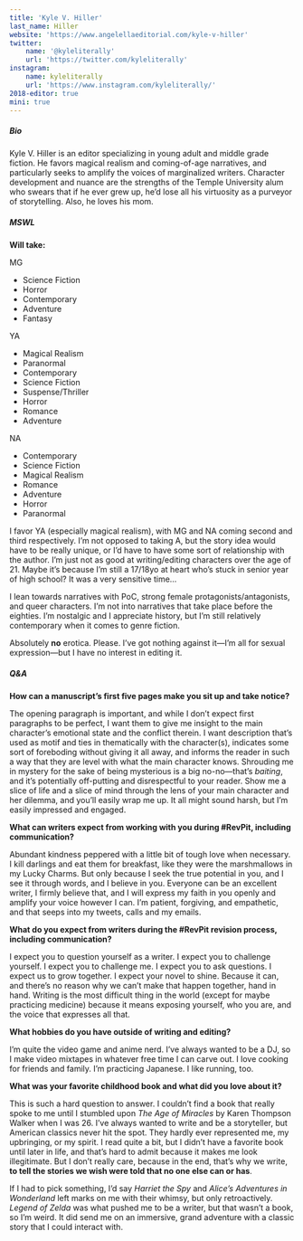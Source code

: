 ```yaml
---
title: 'Kyle V. Hiller'
last_name: Hiller
website: 'https://www.angelellaeditorial.com/kyle-v-hiller'
twitter:
    name: '@kyleliterally'
    url: 'https://twitter.com/kyleliterally'
instagram:
    name: kyleliterally
    url: 'https://www.instagram.com/kyleliterally/'
2018-editor: true
mini: true
---
```


##### Bio

Kyle V. Hiller is an editor specializing in young adult and middle grade fiction. He favors magical realism and coming-of-age narratives, and particularly seeks to amplify the voices of marginalized writers. Character development and nuance are the strengths of the Temple University alum who swears that if he ever grew up, he’d lose all his virtuosity as a purveyor of storytelling. Also, he loves his mom.

##### MSWL

**Will take:**

MG
 * Science Fiction
 * Horror
 * Contemporary
 * Adventure
 * Fantasy

YA
 * Magical Realism
 * Paranormal
 * Contemporary
 * Science Fiction
 * Suspense/Thriller
 * Horror
 * Romance
 * Adventure

NA
 * Contemporary
 * Science Fiction
 * Magical Realism
 * Romance
 * Adventure
 * Horror
 * Paranormal

I favor YA (especially magical realism), with MG and NA coming second and third respectively. I’m not opposed to taking A, but the story idea would have to be really unique, or I’d have to have some sort of relationship with the author. I’m just not as good at writing/editing characters over the age of 21. Maybe it’s because I’m still a 17/18yo at heart who’s stuck in senior year of high school? It was a very sensitive time…
 
I lean towards narratives with PoC, strong female protagonists/antagonists, and queer characters. I’m not into narratives that take place before the eighties. I’m nostalgic and I appreciate history, but I’m still relatively contemporary when it comes to genre fiction.
 
Absolutely **no** erotica. Please. I’ve got nothing against it—I’m all for sexual expression—but I have no interest in editing it.

##### Q&A

**How can a manuscript’s first five pages make you sit up and take notice?**

The opening paragraph is important, and while I don’t expect first paragraphs to be perfect, I want them to give me insight to the main character’s emotional state and the conflict therein. I want description that’s used as motif and ties in thematically with the character(s), indicates some sort of foreboding without giving it all away, and informs the reader in such a way that they are level with what the main character knows. Shrouding me in mystery for the sake of being mysterious is a big no-no—that’s _baiting_, and it’s potentially off-putting and disrespectful to your reader. Show me a slice of life and a slice of mind through the lens of your main character and her dilemma, and you’ll easily wrap me up. It all might sound harsh, but I’m easily impressed and engaged.

**What can writers expect from working with you during #RevPit, including communication?**

Abundant kindness peppered with a little bit of tough love when necessary. I kill darlings and eat them for breakfast, like they were the marshmallows in my Lucky Charms. But only because I seek the true potential in you, and I see it through words, and I believe in you. Everyone can be an excellent writer, I firmly believe that, and I will express my faith in you openly and amplify your voice however I can. I’m patient, forgiving, and empathetic, and that seeps into my tweets, calls and my emails.

**What do you expect from writers during the #RevPit revision process, including communication?**

I expect you to question yourself as a writer. I expect you to challenge yourself. I expect you to challenge me. I expect you to ask questions. I expect us to grow together. I expect your novel to shine. Because it can, and there’s no reason why we can’t make that happen together, hand in hand. Writing is the most difficult thing in the world (except for maybe practicing medicine) because it means exposing yourself, who you are, and the voice that expresses all that.
 
**What hobbies do you have outside of writing and editing?**

I’m quite the video game and anime nerd. I’ve always wanted to be a DJ, so I make video mixtapes in whatever free time I can carve out. I love cooking for friends and family. I’m practicing Japanese. I like running, too.
 
**What was your favorite childhood book and what did you love about it?**

This is such a hard question to answer. I couldn’t find a book that really spoke to me until I stumbled upon _The Age of Miracles_ by Karen Thompson Walker when I was 26. I’ve always wanted to write and be a storyteller, but American classics never hit the spot. They hardly ever represented me, my upbringing, or my spirit. I read quite a bit, but I didn’t have a favorite book until later in life, and that’s hard to admit because it makes me look illegitimate. But I don’t really care, because in the end, that’s why we write, **to tell the stories we wish were told that no one else can or has**.
 
If I had to pick something, I’d say _Harriet the Spy_ and _Alice’s Adventures in Wonderland_ left marks on me with their whimsy, but only retroactively. _Legend of Zelda_ was what pushed me to be a writer, but that wasn’t a book, so I’m weird. It did send me on an immersive, grand adventure with a classic story that I could interact with.